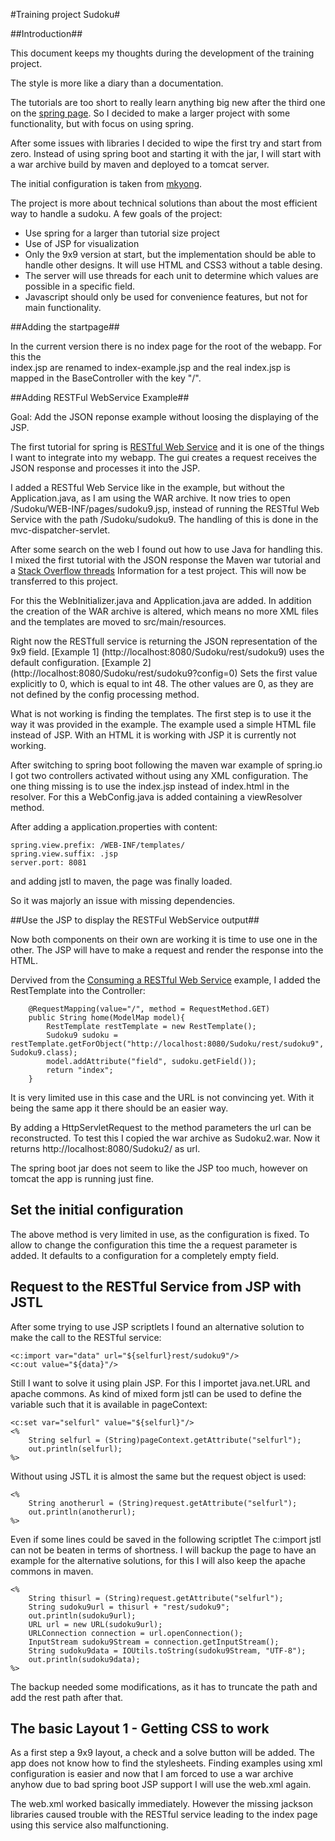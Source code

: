 #Training project Sudoku#

##Introduction##

This document keeps my thoughts during the development of the training project.

The style is more like a diary than a documentation. 

The tutorials are too short to really learn anything big new after the third one on the [spring page](spring.io).
So I decided to make a larger project with some functionality, but with focus on using spring.

After some issues with libraries I decided to wipe the first try and start from zero. Instead of using 
spring boot and starting it with the jar, I will start with a war archive build by maven and deployed to a tomcat 
server. 

The initial configuration is taken from 
[mkyong](http://www.mkyong.com/maven/how-to-create-a-web-application-project-with-maven/).

The project is more about technical solutions than about the most efficient way to handle a sudoku.
A few goals of the project:

- Use spring for a larger than tutorial size project
- Use of JSP for visualization
- Only the 9x9 version at start, but the implementation should be able to handle other designs.
  It will use HTML and CSS3 without a table desing. 
- The server will use threads for each unit to determine which values are possible in a specific field.
- Javascript should only be used for convenience features, but not for main functionality.


##Adding the startpage##

In the current version there is no index page for the root of the webapp. For this the  
index.jsp are renamed to index-example.jsp and the real index.jsp is mapped in the BaseController with the 
key "/".

##Adding RESTFul WebService Example##

Goal: Add the JSON reponse example without loosing the displaying of the JSP.

The first tutorial for spring is [RESTful Web Service](http://spring.io/guides/gs/rest-service/) and it
is one of the things I want to integrate into my webapp. The gui creates a request receives the JSON 
response and processes it into the JSP.

I added a RESTful Web Service like in the example, but without the Application.java, as I am using the WAR
archive. It now tries to open /Sudoku/WEB-INF/pages/sudoku9.jsp,
instead of running the RESTful Web Service with the path /Sudoku/sudoku9.
The handling of this is done in the mvc-dispatcher-servlet.

After some search on the web I found out how to use Java for handling this. I mixed the first tutorial
with the JSON response the Maven war tutorial and a [Stack Overflow threads](http://stackoverflow.com/questions/19068530/how-to-map-multiple-controllers-in-spring-mvc) Information for a test project. This will now be transferred 
to this project.

For this the WebInitializer.java and Application.java are added.
In addition the creation of the WAR archive is altered, which means no more XML files and the templates are
moved to src/main/resources. 

Right now the RESTfull service is returning the JSON representation of the 9x9 field.
[Example 1] (http://localhost:8080/Sudoku/rest/sudoku9) uses the default configuration.
[Example 2] (http://localhost:8080/Sudoku/rest/sudoku9?config=0) Sets the first value explicitly to 0, which is
equal to int 48. The other values are 0, as they are not defined by the config processing method.

What is not working is finding the templates. The first step is to use it the way it was provided in the example.
The example used a simple HTML file instead of JSP. With an HTML it is working with JSP it is currently not working.

After switching to spring boot following the maven war example of spring.io I got two controllers activated without
using any XML configuration. The one thing missing is to use the index.jsp instead of index.html in the resolver. 
For this a WebConfig.java is added containing a viewResolver method.

After adding a application.properties with content:

    spring.view.prefix: /WEB-INF/templates/
    spring.view.suffix: .jsp
    server.port: 8081

and adding jstl to maven, the page was finally loaded.

So it was majorly an issue with missing dependencies.

##Use the JSP to display the RESTFul WebService output##

Now both components on their own are working it is time to use one in the other. The JSP will have to
make a request and render the response into the HTML.

Dervived from the [Consuming a RESTful Web Service](http://spring.io/guides/gs/consuming-rest/) example, I added
the RestTemplate into the Controller:

        @RequestMapping(value="/", method = RequestMethod.GET)
        public String home(ModelMap model){
            RestTemplate restTemplate = new RestTemplate();
            Sudoku9 sudoku = restTemplate.getForObject("http://localhost:8080/Sudoku/rest/sudoku9", Sudoku9.class);
            model.addAttribute("field", sudoku.getField());
            return "index";
        }

It is very limited use in this case and the URL is not convincing yet. With it being the same app it there should
be an easier way.

By adding a HttpServletRequest to the method parameters the url can be reconstructed. 
To test this I copied the war archive as Sudoku2.war. Now it returns  http://localhost:8080/Sudoku2/ as url.

The spring boot jar does not seem to like the JSP too much, however on tomcat the app is running just fine.

## Set the initial configuration ##

The above method is very limited in use, as the configuration is fixed. To allow to change the configuration this 
time the a request parameter is added. It defaults to a configuration for a completely empty field.

## Request to the RESTful Service from JSP with JSTL ##

After some trying to use JSP scriptlets I found an alternative solution to make the call to the RESTful service:

    <c:import var="data" url="${selfurl}rest/sudoku9"/>
    <c:out value="${data}"/>

Still I want to solve it using plain JSP. For this I importet java.net.URL and apache commons. 
As kind of mixed form jstl can be used to define the variable such that it is available in pageContext:

    <c:set var="selfurl" value="${selfurl}"/>
    <%
        String selfurl = (String)pageContext.getAttribute("selfurl");
        out.println(selfurl);
    %>

Without using JSTL it is almost the same but the request object is used:

    <%
        String anotherurl = (String)request.getAttribute("selfurl");
        out.println(anotherurl);
    %>

Even if some lines could be saved in the following scriptlet The c:import jstl can not be beaten in terms of 
shortness. I will backup the page to have an example for the alternative solutions, for this I will also keep
the apache commons in maven. 


    <%
        String thisurl = (String)request.getAttribute("selfurl"); 
        String sudoku9url = thisurl + "rest/sudoku9";
        out.println(sudoku9url);
        URL url = new URL(sudoku9url);
        URLConnection connection = url.openConnection();
        InputStream sudoku9Stream = connection.getInputStream();
        String sudoku9data = IOUtils.toString(sudoku9Stream, "UTF-8");
        out.println(sudoku9data);
    %>

The backup needed some modifications, as it has to truncate the path and add the rest path after that. 

## The basic Layout 1 - Getting CSS to work ##

As a first step a 9x9 layout, a check and a solve button will be added. 
The app does not know how to find the stylesheets. Finding examples using xml configuration is easier and now
that I am forced to use a war archive anyhow due to bad spring boot JSP support I will use the web.xml again.

The web.xml worked basically immediately. However the missing jackson libraries caused trouble with the 
RESTful service leading to the index page using this service also malfunctioning. 


